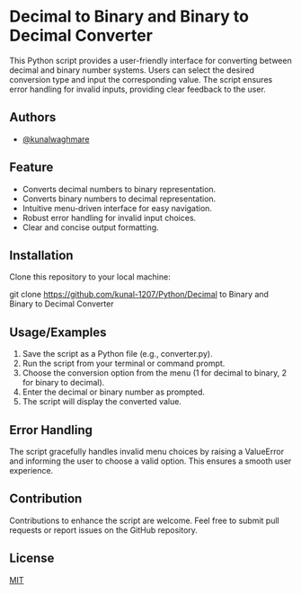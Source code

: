 # Decimal to Binary and Binary to Decimal Converter

This Python script provides a user-friendly interface for converting between decimal and binary number systems. Users can select the desired conversion type and input the corresponding value. The script ensures error handling for invalid inputs, providing clear feedback to the user.
## Authors

- [@kunalwaghmare](https://www.github.com/kunal-1207)


## Feature 

- Converts decimal numbers to binary representation.
- Converts binary numbers to decimal representation.
- Intuitive menu-driven interface for easy navigation.
- Robust error handling for invalid input choices.
- Clear and concise output formatting.
## Installation

Clone this repository to your local machine: 

git clone https://github.com/kunal-1207/Python/Decimal to Binary and Binary to Decimal Converter

    
## Usage/Examples

1. Save the script as a Python file (e.g., converter.py).
2. Run the script from your terminal or command prompt.
3. Choose the conversion option from the menu (1 for decimal to binary, 2 for binary to decimal).
4. Enter the decimal or binary number as prompted.
5. The script will display the converted value.

## Error Handling 

The script gracefully handles invalid menu choices by raising a ValueError and informing the user to choose a valid option. This ensures a smooth user experience.

## Contribution

Contributions to enhance the script are welcome. Feel free to submit pull requests or report issues on the GitHub repository.


## License

[MIT](https://choosealicense.com/licenses/mit/)


